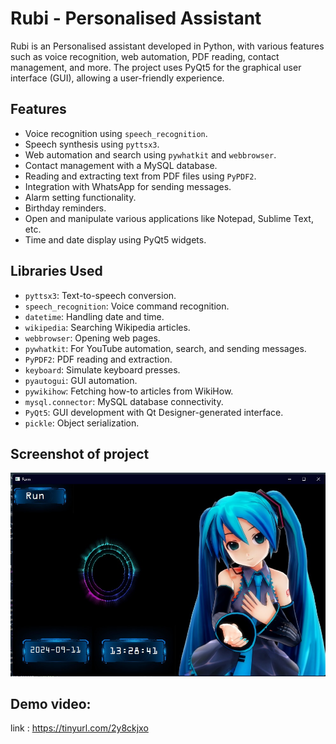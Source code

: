 # Rubi - Personalised Assistant

Rubi is an Personalised assistant developed in Python, with various features such as voice recognition, web automation, PDF reading, contact management, and more. The project uses PyQt5 for the graphical user interface (GUI), allowing a user-friendly experience.

## Features

- Voice recognition using `speech_recognition`.
- Speech synthesis using `pyttsx3`.
- Web automation and search using `pywhatkit` and `webbrowser`.
- Contact management with a MySQL database.
- Reading and extracting text from PDF files using `PyPDF2`.
- Integration with WhatsApp for sending messages.
- Alarm setting functionality.
- Birthday reminders.
- Open and manipulate various applications like Notepad, Sublime Text, etc.
- Time and date display using PyQt5 widgets.

## Libraries Used

- `pyttsx3`: Text-to-speech conversion.
- `speech_recognition`: Voice command recognition.
- `datetime`: Handling date and time.
- `wikipedia`: Searching Wikipedia articles.
- `webbrowser`: Opening web pages.
- `pywhatkit`: For YouTube automation, search, and sending messages.
- `PyPDF2`: PDF reading and extraction.
- `keyboard`: Simulate keyboard presses.
- `pyautogui`: GUI automation.
- `pywikihow`: Fetching how-to articles from WikiHow.
- `mysql.connector`: MySQL database connectivity.
- `PyQt5`: GUI development with Qt Designer-generated interface.
- `pickle`: Object serialization.

## Screenshot of project
![Rubi](https://github.com/Maansi-Coder/Rubi-voice_assitance/blob/master/Rubi.jpg)

## Demo video:
link : https://tinyurl.com/2y8ckjxo
